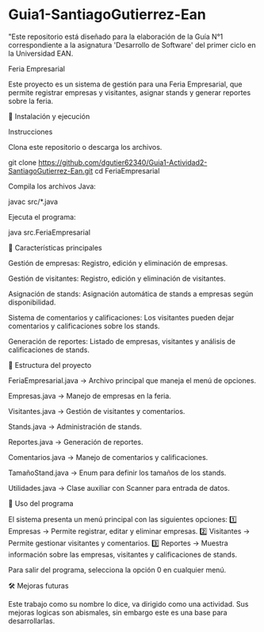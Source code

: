 # Guia1-SantiagoGutierrez-Ean
"Este repositorio está diseñado para la elaboración de la Guía N°1 correspondiente a la asignatura 'Desarrollo de Software' del primer ciclo en la Universidad EAN.

Feria Empresarial

Este proyecto es un sistema de gestión para una Feria Empresarial, que permite registrar empresas y visitantes, asignar stands y generar reportes sobre la feria.

🚀 Instalación y ejecución

Instrucciones

Clona este repositorio o descarga los archivos.

git clone https://github.com/dgutier62340/Guia1-Actividad2-SantiagoGutierrez-Ean.git
cd FeriaEmpresarial

Compila los archivos Java:

javac src/*.java

Ejecuta el programa:

java src.FeriaEmpresarial

📌 Características principales

Gestión de empresas: Registro, edición y eliminación de empresas.

Gestión de visitantes: Registro, edición y eliminación de visitantes.

Asignación de stands: Asignación automática de stands a empresas según disponibilidad.

Sistema de comentarios y calificaciones: Los visitantes pueden dejar comentarios y calificaciones sobre los stands.

Generación de reportes: Listado de empresas, visitantes y análisis de calificaciones de stands.

📂 Estructura del proyecto

FeriaEmpresarial.java → Archivo principal que maneja el menú de opciones.

Empresas.java → Manejo de empresas en la feria.

Visitantes.java → Gestión de visitantes y comentarios.

Stands.java → Administración de stands.

Reportes.java → Generación de reportes.

Comentarios.java → Manejo de comentarios y calificaciones.

TamañoStand.java → Enum para definir los tamaños de los stands.

Utilidades.java → Clase auxiliar con Scanner para entrada de datos.


📌 Uso del programa

El sistema presenta un menú principal con las siguientes opciones:
1️⃣ Empresas → Permite registrar, editar y eliminar empresas.
2️⃣ Visitantes → Permite gestionar visitantes y comentarios.
3️⃣ Reportes → Muestra información sobre las empresas, visitantes y calificaciones de stands.

Para salir del programa, selecciona la opción 0 en cualquier menú.

🛠️ Mejoras futuras

Este trabajo como su nombre lo dice, va dirigido como una actividad. Sus mejoras logicas son abismales, sin embargo este es una 
base para desarrollarlas.